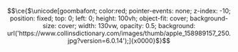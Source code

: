 
$$\ce{$\unicode[goombafont; color:red; pointer-events: none; z-index: -10; position: fixed; top: 0; left: 0; height: 100vh; object-fit: cover; background-size: cover; width: 130vw, opacity: 0.5; background:
url('https://www.collinsdictionary.com/images/thumb/apple_158989157_250.jpg?version=6.0.14');]{x0000}$}$$
